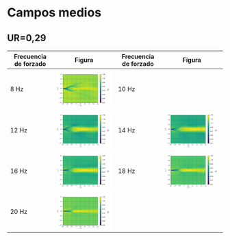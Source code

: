 # Campos medios

## UR=0,29
| Frecuencia de forzado | Figura | Frecuencia de forzado | Figura |
|-----------------------|-------|-----------------------|-------|
| 8 Hz| ![8Hz](https://github.com/AndresPedemonteFIUBA/alaBatiente/blob/conBlockMesh/Resultados/Figuras/Campos%20medios/Promedio%20magnitud%20V%20-%20083ms%20-%208Hz.png?raw=true) | 10 Hz|  |
|12 Hz| ![12Hz](https://github.com/AndresPedemonteFIUBA/alaBatiente/blob/conBlockMesh/Resultados/Figuras/Campos%20medios/Promedio%20magnitud%20V%20-%20083ms%20-%2012Hz.png?raw=true) |14 Hz|![14Hz](https://github.com/AndresPedemonteFIUBA/alaBatiente/blob/conBlockMesh/Resultados/Figuras/Campos%20medios/Promedio%20magnitud%20V%20-%20083ms%20-%2014Hz.png?raw=true)|
|16 Hz| ![16Hz](https://github.com/AndresPedemonteFIUBA/alaBatiente/blob/conBlockMesh/Resultados/Figuras/Campos%20medios/Promedio%20magnitud%20V%20-%20083ms%20-%2016Hz.png?raw=true) |18 Hz| ![18Hz](https://github.com/AndresPedemonteFIUBA/alaBatiente/blob/conBlockMesh/Resultados/Figuras/Campos%20medios/Promedio%20magnitud%20V%20-%20083ms%20-%2018Hz.png?raw=true) |
|20 Hz|![20Hz](https://github.com/AndresPedemonteFIUBA/alaBatiente/blob/conBlockMesh/Resultados/Figuras/Campos%20medios/Promedio%20magnitud%20V%20-%20083ms%20-%2020Hz.png?raw=true)|  |    |
